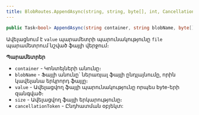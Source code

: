 ```yaml
---
title: BlobRoutes.AppendAsync(string, string, byte[], int, CancellationToken) մեթոդ
---
```


```c#
public Task<bool> AppendAsync(string container, string blobName, byte[] value, int size, CancellationToken cancellationToken = default)
```

Ավելացնում է `value` պարամետրի պարունակությունը `file` պարամետրում նշված ֆայլի վերջում։

**Պարամետրեր**

* `container` - Կոնտեյների անունը։ 
* `blobName` - Ֆայլի անունը` ներառյալ ֆայլի ընդլայնումը, որին կավելանա երկրորդ ֆայլը։
* `value` - Ավելացվող ֆայլի պարունակությունը որպես byte-երի զանգված։
* `size` - Ավելացվող ֆայլի երկարությունը։
* `cancellationToken` - Ընդհատման օբյեկտ:
